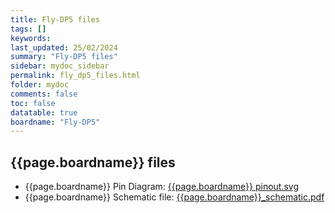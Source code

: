 ```yaml
---
title: Fly-DP5 files
tags: []
keywords: 
last_updated: 25/02/2024
summary: "Fly-DP5 files"
sidebar: mydoc_sidebar
permalink: fly_dp5_files.html
folder: mydoc
comments: false
toc: false
datatable: true
boardname: "Fly-DP5" 
---
```

## {{page.boardname}} files

- {{page.boardname}} Pin Diagram: [{{page.boardname}} pinout.svg](https://github.com/Mellow-3D/Fly-D5P/blob/master/Hardware/FLY-DP5-pins.svg)
- {{page.boardname}} Schematic file: [{{page.boardname}}_schematic.pdf](https://github.com/Mellow-3D/Fly-D5P/blob/master/Hardware/Fly-DP5-Schematic.pdf)
